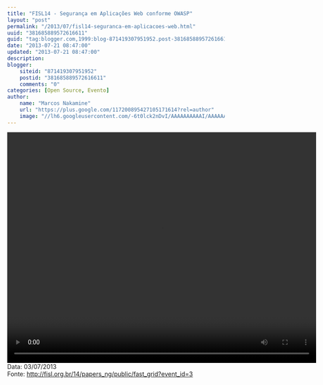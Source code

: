 ```yaml
---
title: "FISL14 - Segurança em Aplicações Web conforme OWASP"
layout: "post"
permalink: "/2013/07/fisl14-seguranca-em-aplicacoes-web.html"
uuid: "381685889572616611"
guid: "tag:blogger.com,1999:blog-871419307951952.post-381685889572616611"
date: "2013-07-21 08:47:00"
updated: "2013-07-21 08:47:00"
description: 
blogger:
    siteid: "871419307951952"
    postid: "381685889572616611"
    comments: "0"
categories: [Open Source, Evento]
author: 
    name: "Marcos Nakamine"
    url: "https://plus.google.com/117200895427105171614?rel=author"
    image: "//lh6.googleusercontent.com/-6t0lck2nDvI/AAAAAAAAAAI/AAAAAAAAOBw/_9ON3AiIr48/s32-c/photo.jpg"
---
```


<div class="css-full-post-content js-full-post-content">
<video controls="" height="535" width="716">  <source src="http://hemingway.softwarelivre.org/fisl14/high/41b/sala41b-high-201307031606.ogg" type="video/ogg"></source>  Your browser does not support the video tag. </video>Data: 03/07/2013<br>Fonte: <a href="http://fisl.org.br/14/papers_ng/public/fast_grid?event_id=3">http://fisl.org.br/14/papers_ng/public/fast_grid?event_id=3</a>
</div>